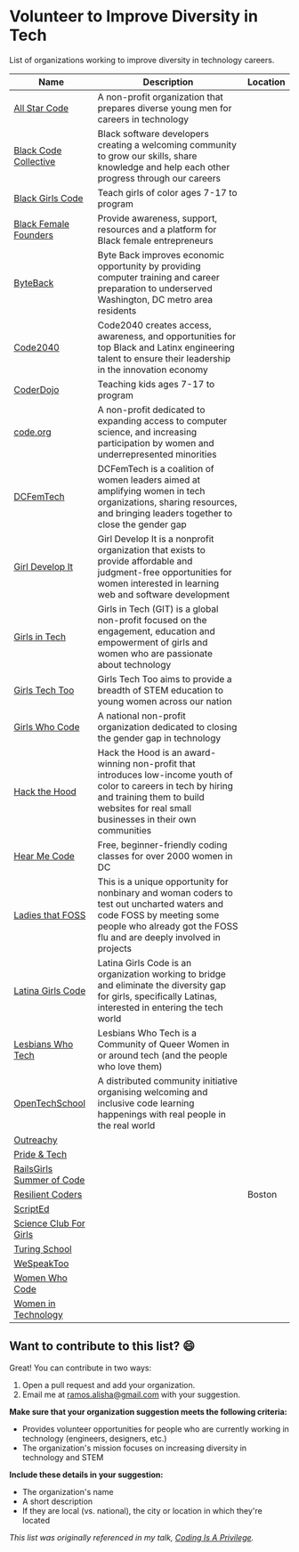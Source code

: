 # Volunteer to Improve Diversity in Tech
List of organizations working to improve diversity in technology careers.

| Name  | Description | Location |
| ------------- | ------------- | ------------- |
| [All Star Code](http://www.allstarcode.org/) | A non-profit organization that prepares diverse young men for careers in technology | |
| [Black Code Collective](https://www.meetup.com/Black-Code-Collective/) | Black software developers creating a welcoming community to grow our skills, share knowledge and help each other progress through our careers | |
| [Black Girls Code](http://www.blackgirlscode.com/) | Teach girls of color ages 7-17 to program | |
| [Black Female Founders](http://www.blackfemalefounders.org/) | Provide awareness, support, resources and a platform for Black female entrepreneurs | |
| [ByteBack](https://byteback.org/) | Byte Back improves economic opportunity by providing computer training and career preparation to underserved Washington, DC metro area residents | |
| [Code2040](http://code2040.org) | Code2040 creates access, awareness, and opportunities for top Black and Latinx engineering talent to ensure their leadership in the innovation economy | |
| [CoderDojo](https://coderdojo.com/) | Teaching kids ages 7-17 to program | |
| [code.org](http://code.org) | A non-profit dedicated to expanding access to computer science, and increasing participation by women and underrepresented minorities | |
| [DCFemTech](https://dcfemtech.github.io/) | DCFemTech is a coalition of women leaders aimed at amplifying women in tech organizations, sharing resources, and bringing leaders together to close the gender gap | |
| [Girl Develop It](https://www.girldevelopit.com/) | Girl Develop It is a nonprofit organization that exists to provide affordable and judgment-free opportunities for women interested in learning web and software development | |
| [Girls in Tech](http://girlsintech.org/) | Girls in Tech (GIT) is a global non-profit focused on the engagement, education and empowerment of girls and women who are passionate about technology | |
| [Girls Tech Too](http://girlstechtoo.org/) | Girls Tech Too aims to provide a breadth of STEM education to young women across our nation | |
| [Girls Who Code](https://girlswhocode.com/) | A national non-profit organization dedicated to closing the gender gap in technology | |
| [Hack the Hood](http://www.hackthehood.org/) | Hack the Hood is an award-winning non-profit that introduces low-income youth of color to careers in tech by hiring and training them to build websites for real small businesses in their own communities | |
| [Hear Me Code](http://hearmecode.com/) | Free, beginner-friendly coding classes for over 2000 women in DC | |
| [Ladies that FOSS](https://www.wikimedia.de/wiki/LadiesthatFOSS) | This is a unique opportunity for nonbinary and woman coders to test out uncharted waters and code FOSS by meeting some people who already got the FOSS flu and are deeply involved in projects | |
| [Latina Girls Code](http://www.latinagirlscode.org/) | Latina Girls Code is an organization working to bridge and eliminate the diversity gap for girls, specifically Latinas, interested in entering the tech world | |
| [Lesbians Who Tech](http://lesbianswhotech.org/) | Lesbians Who Tech is a Community of Queer Women in or around tech (and the people who love them) | |
| [OpenTechSchool](http://www.opentechschool.org/) | A distributed community initiative organising welcoming and inclusive code learning happenings with real people in the real world | |
| [Outreachy](https://www.gnome.org/outreachy/) | | |
| [Pride & Tech](https://www.meetup.com/pridetechdc/) | | |
| [RailsGirls Summer of Code](http://railsgirlssummerofcode.org/) | | |
| [Resilient Coders](http://www.resilientcoders.org/) | | Boston |
| [ScriptEd](https://scripted.org/) | | |
| [Science Club For Girls](http://www.scienceclubforgirls.org) | | |
| [Turing School](https://www.turing.io/) | | |
| [WeSpeakToo](http://wespeaktoo.org/) | | |
| [Women Who Code](https://www.womenwhocode.com/) | | |
| [Women in Technology](http://www.womenintechnology.org/) | | |

## Want to contribute to this list? :smile:
Great! You can contribute in two ways:

1. Open a pull request and add your organization.
2. Email me at ramos.alisha@gmail.com with your suggestion.

**Make sure that your organization suggestion meets the following criteria:**
* Provides volunteer opportunities for people who are currently working in technology (engineers, designers, etc.)
* The organization's mission focuses on increasing diversity in technology and STEM

**Include these details in your suggestion:**
* The organization's name
* A short description
* If they are local (vs. national), the city or location in which they're located

_This list was originally referenced in my talk, [Coding Is A Privilege](http://www.youtube.com/watch?v=PtKOzKNJF-s)._

